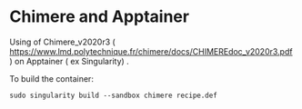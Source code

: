 # Chimere and Apptainer

  Using of Chimere_v2020r3 ( https://www.lmd.polytechnique.fr/chimere/docs/CHIMEREdoc_v2020r3.pdf ) on Apptainer ( ex Singularity) .
  
  To build the container:
  
    sudo singularity build --sandbox chimere recipe.def
